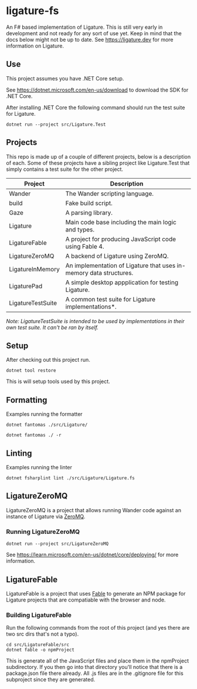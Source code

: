 # ligature-fs
An F# based implementation of Ligature.
This is still very early in development and not ready for any sort of use yet.
Keep in mind that the docs below might not be up to date.
See https://ligature.dev for more information on Ligature.

## Use
This project assumes you have .NET Core setup.

See https://dotnet.microsoft.com/en-us/download to download the SDK for .NET Core.

After installing .NET Core the following command should run the test suite for Ligature.

```
dotnet run --project src/Ligature.Test
```

## Projects

This repo is made up of a couple of different projects, below is a description of each.
Some of these projects have a sibling project like Ligature.Test that simply contains a
test suite for the other project.

| Project           | Description                                                        |
| ----------------- | ------------------------------------------------------------------ |
| Wander              | The Wander scripting language.                                       |
| build             | Fake build script.                                                 |
| Gaze              | A parsing library.                                                 |
| Ligature          | Main code base including the main logic and types.                 |
| LigatureFable     | A project for producing JavaScript code using Fable 4.             |
| LigatureZeroMQ    | A backend of Ligature using ZeroMQ.                                |
| LigatureInMemory  | An implementation of Ligature that uses in-memory data structures. |
| LigaturePad       | A simple desktop appplication for testing Ligature.                |
| LigatureTestSuite | A common test suite for Ligature implementations*.                 |

*Note: LigatureTestSuite is intended to be used by implementations in their own test suite. It can't be ran by itself.*

## Setup

After checking out this project run.

`dotnet tool restore`

This is will setup tools used by this project.

## Formatting

Examples running the formatter

`dotnet fantomas ./src/Ligature/`

`dotnet fantomas ./ -r`

## Linting

Examples running the linter

`dotnet fsharplint lint ./src/Ligature/Ligature.fs`

## LigatureZeroMQ

LigatureZeroMQ is a project that allows running Wander code against an instance of Ligature via [ZeroMQ]().

### Running LigatureZeroMQ

`dotnet run --project src/LigatureZeroMQ`

See https://learn.microsoft.com/en-us/dotnet/core/deploying/ for more information.

## LigatureFable

LigatureFable is a project that uses [Fable](https://fable.io) to generate an NPM package for Ligature projects that are compatiable with the browser and node.

### Building LigatureFable

Run the following commands from the root of this project (and yes there are two src dirs that's not a typo).

```
cd src/LigatureFable/src
dotnet fable -o npmProject
```

This is generate all of the JavaScript files and place them in the npmProject subdirectory.
If you then go into that directory you'll notice that there is a package.json file there already.
All .js files are in the .gitignore file for this subproject since they are generated.
